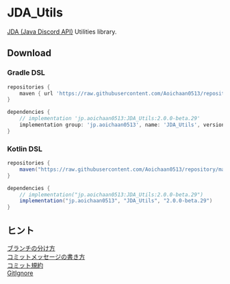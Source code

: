 # JDA_Utils

[JDA (Java Discord API)](https://github.com/DV8FromTheWorld/JDA) Utilities library.

## Download

### Gradle DSL

```gradle
repositories {
    maven { url 'https://raw.githubusercontent.com/Aoichaan0513/repository/main' }
}

dependencies {
    // implementation 'jp.aoichaan0513:JDA_Utils:2.0.0-beta.29'
    implementation group: 'jp.aoichaan0513', name: 'JDA_Utils', version: '2.0.0-beta.29'
}
```

### Kotlin DSL

```gradle
repositories {
    maven("https://raw.githubusercontent.com/Aoichaan0513/repository/main")
}

dependencies {
    // implementation("jp.aoichaan0513:JDA_Utils:2.0.0-beta.29")
    implementation("jp.aoichaan0513", "JDA_Utils", "2.0.0-beta.29")
}
```

## ヒント
[ブランチの分け方](https://qiita.com/hatt0519/items/23ef0866f4abacce7296)<br>
[コミットメッセージの書き方](https://qiita.com/itosho/items/9565c6ad2ffc24c09364)<br>
[コミット規約](https://qiita.com/Kenya/items/f72fba8fecc79d1b090c)<br>
[GitIgnore](https://www.toptal.com/developers/gitignore)
